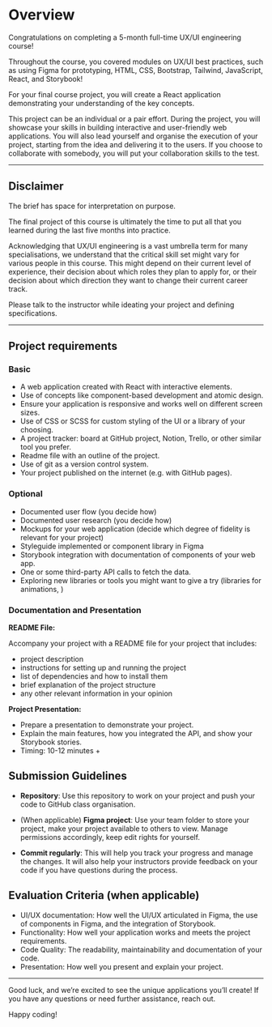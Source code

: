 # Overview

Congratulations on completing a 5-month full-time UX/UI engineering course!

Throughout the course, you covered modules on UX/UI best practices, such as using Figma for prototyping, HTML, CSS, Bootstrap, Tailwind, JavaScript, React, and Storybook!  

For your final course project, you will create a React application demonstrating your understanding of the key concepts. 

This project can be an individual or a pair effort. During the project, you will showcase your skills in building interactive and user-friendly web applications. You will also lead yourself and organise the execution of your project, starting from the idea and delivering it to the users. If you choose to collaborate with somebody, you will put your collaboration skills to the test.

----
## Disclaimer
The brief has space for interpretation on purpose. 

The final project of this course is ultimately the time to put all that you learned during the last five months into practice. 

Acknowledging that UX/UI engineering is a vast umbrella term for many specialisations, we understand that the critical skill set might vary for various people in this course. This might depend on their current level of experience, their decision about which roles they plan to apply for, or their decision about which direction they want to change their current career track. 

Please talk to the instructor while ideating your project and defining specifications. 

---

## Project requirements
### Basic
* A web application created with React with interactive elements.
* Use of concepts like component-based development and atomic design.
* Ensure your application is responsive and works well on different screen sizes.
* Use of CSS or SCSS for custom styling of the UI or a library of your choosing.
* A project tracker: board at GitHub project, Notion, Trello, or other similar tool you prefer.
* Readme file with an outline of the project.
* Use of git as a version control system.
* Your project published on the internet (e.g. with GitHub pages).

### Optional
* Documented user flow (you decide how)
* Documented user research (you decide how)
* Mockups for your web application (decide which degree of fidelity is relevant for your project)
* Styleguide implemented or component library in Figma
* Storybook integration with documentation of components of your web app.
* One or some third-party API calls to fetch the data.
* Exploring new libraries or tools you might want to give a try (libraries for animations, )


### Documentation and Presentation

**README File:**

Accompany your project with a README file for your project that includes:
* project description
* instructions for setting up and running the project
* list of dependencies and how to install them
* brief explanation of the project structure
* any other relevant information in your opinion

**Project Presentation:**
* Prepare a presentation to demonstrate your project.
* Explain the main features, how you integrated the API, and show your Storybook stories.
* Timing: 10-12 minutes +  

## Submission Guidelines

* **Repository**: Use this repository to work on your project and push your code to GitHub class organisation. 

* (When applicable) **Figma project**: Use your team folder to store your project, make your project available to others to view. Manage permissions accordingly, keep edit rights for yourself. 

* **Commit regularly**: This will help you track your progress and manage the changes. It will also help your instructors provide feedback on your code if you have questions during the process.

## Evaluation Criteria (when applicable)

* UI/UX documentation: How well the UI/UX articulated in Figma, the use of components in Figma, and the integration of Storybook.
* Functionality: How well your application works and meets the project requirements.
* Code Quality: The readability, maintainability and documentation of your code.
* Presentation: How well you present and explain your project.

-------

Good luck, and we’re excited to see the unique applications you’ll create!
If you have any questions or need further assistance, reach out.

Happy coding!
